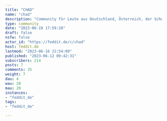 ```yaml
---
title: "CHAD" 
name: "chad"
description: "Community für Leute aus Deutschland, Österreich, der Schweiz und anderen Gebieten mit deutscher Sprache.Amtssprache ist Deutsch.Nicht zu verwechseln mit [!deutschland@feddit.de](https://feddit.de/c/deutschland) (nur für Kartoffeln) oder [!dach@feddit.de](https://feddit.de/c/dach) (21min [nach](https://feddit.de/post/805434) `!chad` erstellt).Eine aktive Teilnahme an !dachzwo schließt eine Teilnahme an !chad aus."
type: community
date: "2023-06-19 17:59:28"
draft: false
nsfw: false
actor_id: "https://feddit.de/c/chad"
host: feddit.de
lastmod: "2023-06-16 22:54:09"
published: "2023-06-12 09:42:31"
subscribers: 214
posts: 7
comments: 35
weight: 7
dau: 4
wau: 20
mau: 20
instances:
- "feddit_de"
tags: 
- "feddit_de"

---
```


